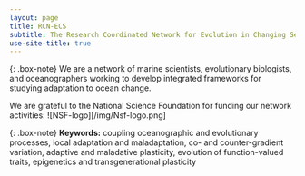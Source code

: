```yaml
---
layout: page
title: RCN-ECS
subtitle: The Research Coordinated Network for Evolution in Changing Seas
use-site-title: true
---
```


{: .box-note}
We are a network of marine scientists, evolutionary biologists, and oceanographers working to develop integrated frameworks for studying adaptation to ocean change.

We are grateful to the National Science Foundation for funding our network activities:
![NSF-logo][/img/Nsf-logo.png]

{: .box-note}
**Keywords:** coupling oceanographic and evolutionary processes, local adaptation and maladaptation, co- and counter-gradient variation, adaptive and maladative plasticity, evolution of function-valued traits, epigenetics and transgenerational plasticity
